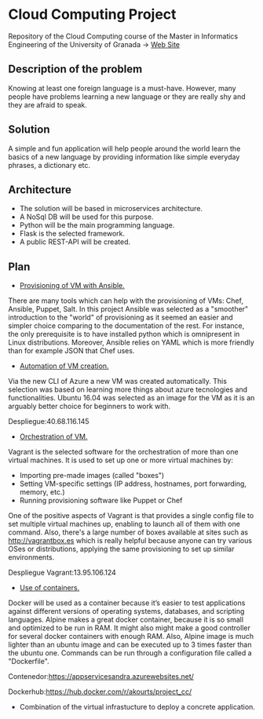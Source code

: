 Cloud Computing Project 
======

Repository of the Cloud Computing course of the Master in Informatics Engineering of the University of Granada -> [Web Site](https://akourts.github.io/Project_CC/) 

## Description of the problem

Knowing at least one foreign language is a must-have. However, many people have problems learning a new language or they are really shy and they are afraid to speak.

## Solution

A simple and fun application will help people around the world learn the basics of a new language by providing information like simple everyday phrases, a dictionary etc.

## Architecture

- The solution will be based in microservices architecture.
- A NoSql DB will be used for this purpose.
- Python will be the main programming language.
- Flask is the selected framework.
- A public REST-API will be created.

## Plan

* [Provisioning of VM with Ansible.](https://github.com/AKourts/Project_CC/tree/master/provision/ansible) 

There are many tools which can help with the provisioning of VMs: Chef, Ansible, Puppet, Salt. In this project Ansible was selected as a "smoother" introduction to the "world" of provisioning as it seemed an easier and simpler choice comparing to the documentation of the rest. For instance, the only prerequisite is to have installed python which is omnipresent in Linux distributions. Moreover, Ansible relies on YAML which is more friendly than for example JSON that Chef uses.

* [Automation of VM creation.](https://github.com/AKourts/Project_CC/tree/master/automation/README.md) 

Via the new CLI of Azure a new VM was created automatically. This selection was based on learning more things about azure tecnologies and functionalities. Ubuntu 16.04 was selected as an image for the VM as it is an arguably better choice for beginners to work with.

Despliegue:40.68.116.145

* [Orchestration of VM.](https://github.com/AKourts/Project_CC/tree/master/orquestacion/README.md)

Vagrant is the selected software for the orchestration of more than one virtual machines. It is used to set up one or more virtual machines by:

  - Importing pre-made images (called "boxes")
  - Setting VM-specific settings (IP address, hostnames, port forwarding, memory, etc.)
  - Running provisioning software like Puppet or Chef

One of the positive aspects of Vagrant is that provides a single config file to set multiple virtual machines up, enabling to launch all of them with one command. Also, there's a large number of boxes available at sites such as http://vagrantbox.es which is really helpful because anyone can try various OSes or distributions, applying the same provisioning to set up similar environments.

Despliegue Vagrant:13.95.106.124

* [Use of containers.](https://github.com/AKourts/Project_CC/tree/master/contenedores/README.md)

Docker will be used as a container because it’s easier to test applications against different versions of operating systems, databases, and scripting languages. Alpine makes a great docker container, because it is so small and optimized to be run in RAM. It might also might make a good controller for several docker containers with enough RAM. Also, Alpine image is much lighter than an ubuntu image and can be executed up to 3 times faster than the ubuntu one. Commands can be run through a configuration file called a "Dockerfile". 

Contenedor:https://appservicesandra.azurewebsites.net/

Dockerhub:https://hub.docker.com/r/akourts/project_cc/

* Combination of the virtual infrastucture to deploy a concrete application.
